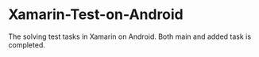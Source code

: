 # Xamarin-Test-on-Android
The solving test tasks in Xamarin on Android. Both main and added task is completed.
